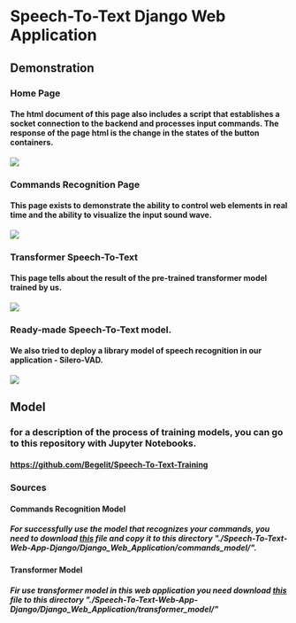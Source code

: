 # Speech-To-Text Django Web Application
## Demonstration
### Home Page
#### The html document of this page also includes a script that establishes a socket connection to the backend and processes input commands. The response of the page html is the change in the states of the button containers.
![](https://github.com/Begelit/Speech-To-Text-Web-App-Django/blob/main/Django_Web_Application/demo/Home_Trim.gif)
### Commands Recognition Page
#### This page exists to demonstrate the ability to control web elements in real time and the ability to visualize the input sound wave.
![](https://github.com/Begelit/Speech-To-Text-Web-App-Django/blob/main/Django_Web_Application/demo/Commands_Trim.gif)
### Transformer Speech-To-Text
#### This page tells about the result of the pre-trained transformer model trained by us.
![](https://github.com/Begelit/Speech-To-Text-Web-App-Django/blob/main/Django_Web_Application/demo/Transformer_Trim.gif)
### Ready-made Speech-To-Text model.
#### We also tried to deploy a library model of speech recognition in our application - Silero-VAD.
![](https://github.com/Begelit/Speech-To-Text-Web-App-Django/blob/main/Django_Web_Application/demo/readymade_Trim.gif)
## Model
### for a description of the process of training models, you can go to this repository with Jupyter Notebooks.
#### https://github.com/Begelit/Speech-To-Text-Training
### Sources
#### Commands Recognition Model
##### For successfully use the model that recognizes your commands, you need to download [this](https://drive.google.com/file/d/1ItOShJ5_VcD7Og4WFOYO6x-70wn-zob8/view?usp=sharing) file and copy it to this directory "./Speech-To-Text-Web-App-Django/Django_Web_Application/commands_model/".
#### Transformer Model
##### Fir use transformer model in this web application you need download [this](https://drive.google.com/file/d/1nMj6fzE88VjN_sw5-Af8HNn13HQbM9ug/view?usp=sharing) file to this directory "./Speech-To-Text-Web-App-Django/Django_Web_Application/transformer_model/"
